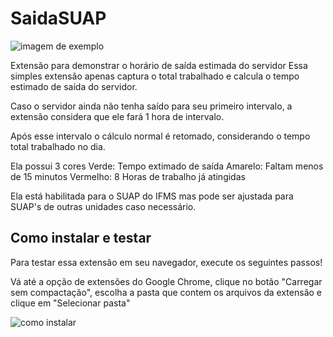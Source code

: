 # SaidaSUAP

![imagem de exemplo](https://github.com/tingolopes/SaidaSUAP/blob/main/image.jpg)

Extensão para demonstrar o horário de saída estimada do servidor
Essa simples extensão apenas captura o total trabalhado e calcula o tempo estimado de saída do servidor.

Caso o servidor ainda não tenha saído para seu primeiro intervalo, a extensão considera que ele fará 1 hora de intervalo.

Após esse intervalo o cálculo normal é retomado, considerando o tempo total trabalhado no dia.

Ela possui 3 cores
Verde: Tempo extimado de saída
Amarelo: Faltam menos de 15 minutos
Vermelho: 8 Horas de trabalho já atingidas

Ela está habilitada para o SUAP do IFMS mas pode ser ajustada para SUAP's de outras unidades caso necessário.

## Como instalar e testar
Para testar essa extensão em seu navegador, execute os seguintes passos!

Vá até a opção de extensões do Google Chrome, clique no botão "Carregar sem compactação", escolha a pasta que contem os arquivos da extensão e clique em "Selecionar pasta"

![como instalar](https://github.com/tingolopes/SaidaSUAP/blob/main/1.png)